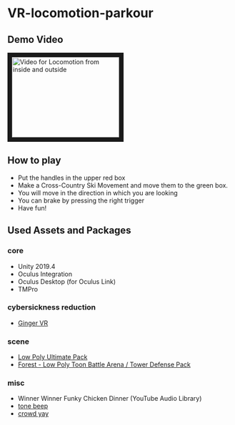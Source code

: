 # VR-locomotion-parkour


## Demo Video
<a href="https://1drv.ms/v/s!AiOj4yVSmxYLiOIErW2k7anSBvwxHw?e=FTxUB5" target="_blank"><img src="https://1drv.ms/u/s!AiOj4yVSmxYLiOQPLbYZoxyOKsbuNg?e=FUCoAe" alt="Video for Locomotion from inside and outside" width="240" height="180" border="10" /></a>


## How to play

- Put the handles in the upper red box
- Make a Cross-Country Ski Movement and move them to the green box.
- You will move in the direction in which you are looking
- You can brake by pressing the right trigger
- Have fun!

## Used Assets and Packages
### core
- Unity 2019.4
- Oculus Integration
- Oculus Desktop (for Oculus Link)
- TMPro
### cybersickness reduction
- [Ginger VR](https://github.com/angsamuel/GingerVR)
### scene
- [Low Poly Ultimate Pack](https://assetstore.unity.com/packages/3d/props/low-poly-ultimate-pack-54733)
- [Forest - Low Poly Toon Battle Arena / Tower Defense Pack](https://assetstore.unity.com/packages/3d/environments/forest-low-poly-toon-battle-arena-tower-defense-pack-100080)
### misc
- Winner Winner Funky Chicken Dinner (YouTube Audio Library)
- [tone beep](https://freesound.org/people/pan14/sounds/263133/)
- [crowd yay](https://freesound.org/people/mlteenie/sounds/169233/)
